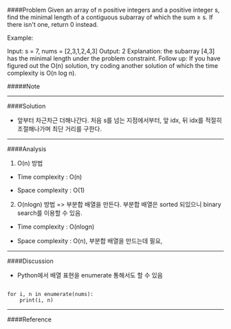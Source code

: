####Problem
Given an array of n positive integers and a positive integer s, find the minimal length of a contiguous subarray of which the sum ≥ s. If there isn't one, return 0 instead.

Example: 

Input: s = 7, nums = [2,3,1,2,4,3]
Output: 2
Explanation: the subarray [4,3] has the minimal length under the problem constraint.
Follow up:
If you have figured out the O(n) solution, try coding another solution of which the time complexity is O(n log n). 


#####Note

- - -
####Solution
- 앞부터 차근차근 더해나간다. 처음 s를 넘는 지점에서부터, 앞 idx, 뒤 idx를 적절히 조절해나가며 최단 거리를 구한다.

- - - 
####Analysis
1) O(n) 방법

- Time complexity : O(n)


- Space complexity : O(1)


2) O(nlogn) 방법 
 => 부분합 배열을 만든다. 부분합 배열은 sorted 되있으니 binary search를 이용할 수 있음. 

- Time complexity : O(nlogn)

- Space complexity : O(n), 부분합 배열을 만드는데 필요,



- - -
####Discussion

- Python에서 배열 표현을 enumerate 통해서도 할 수 있음 

<pre><code>
for i, n in enumerate(nums):
    print(i, n)
</code></pre>

- - -
####Reference

